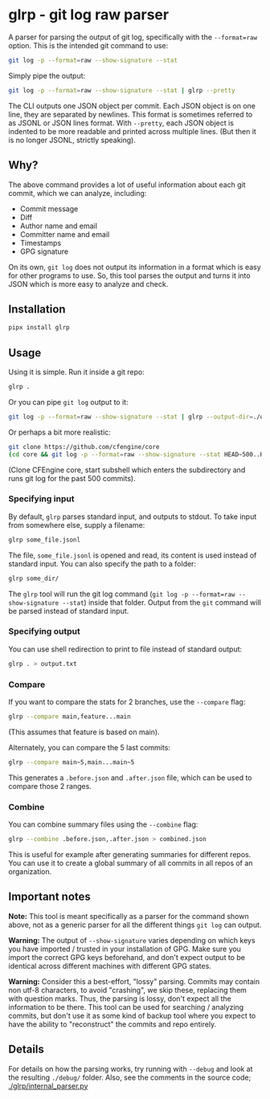 # glrp - git log raw parser

A parser for parsing the output of git log, specifically with the `--format=raw` option.
This is the intended git command to use:

```bash
git log -p --format=raw --show-signature --stat
```

Simply pipe the output:

```bash
git log -p --format=raw --show-signature --stat | glrp --pretty
```

The CLI outputs one JSON object per commit.
Each JSON object is on one line, they are separated by newlines.
This format is sometimes referred to as JSONL or JSON lines format.
With `--pretty`, each JSON object is indented to be more readable and printed across multiple lines.
(But then it is no longer JSONL, strictly speaking).

## Why?

The above command provides a lot of useful information about each git commit, which we can analyze, including:

- Commit message
- Diff
- Author name and email
- Committer name and email
- Timestamps
- GPG signature

On its own, `git log` does not output its information in a format which is easy for other programs to use.
So, this tool parses the output and turns it into JSON which is more easy to analyze and check.

## Installation

```bash
pipx install glrp
```

## Usage

Using it is simple.
Run it inside a git repo:

```bash
glrp .
```

Or you can pipe `git log` output to it:

```bash
git log -p --format=raw --show-signature --stat | glrp --output-dir=./out/
```

Or perhaps a bit more realistic:

```bash
git clone https://github.com/cfengine/core
(cd core && git log -p --format=raw --show-signature --stat HEAD~500..HEAD 2>/dev/null) | glrp
```

(Clone CFEngine core, start subshell which enters the subdirectory and runs git log for the past 500 commits).

### Specifying input

By default, `glrp` parses standard input, and outputs to stdout.
To take input from somewhere else, supply a filename:

```bash
glrp some_file.jsonl
```

The file, `some_file.jsonl` is opened and read, its content is used instead of standard input.
You can also specify the path to a folder:

```bash
glrp some_dir/
```

The `glrp` tool will run the git log command (`git log -p --format=raw --show-signature --stat`) inside that folder.
Output from the `git` command will be parsed instead of standard input.

### Specifying output

You can use shell redirection to print to file instead of standard output:

```bash
glrp . > output.txt
```

### Compare

If you want to compare the stats for 2 branches, use the `--compare` flag:

```bash
glrp --compare main,feature...main
```

(This assumes that feature is based on main).

Alternately, you can compare the 5 last commits:

```bash
glrp --compare main~5,main...main~5
```

This generates a `.before.json` and `.after.json` file, which can be used to compare those 2 ranges.

### Combine

You can combine summary files using the `--combine` flag:

```bash
glrp --combine .before.json,.after.json > combined.json
```

This is useful for example after generating summaries for different repos.
You can use it to create a global summary of all commits in all repos of an organization.

## Important notes

**Note:** This tool is meant specifically as a parser for the command shown above, not as a generic parser for all the different things `git log` can output.

**Warning:** The output of `--show-signature` varies depending on which keys you have imported / trusted in your installation of GPG.
Make sure you import the correct GPG keys beforehand, and don't expect output to be identical across different machines with different GPG states.

**Warning:** Consider this a best-effort, "lossy" parsing.
Commits may contain non utf-8 characters, to avoid "crashing", we skip these, replacing them with question marks.
Thus, the parsing is lossy, don't expect all the information to be there.
This tool can be used for searching / analyzing commits, but don't use it as some kind of backup tool where you expect to have the ability to "reconstruct" the commits and repo entirely.

## Details

For details on how the parsing works, try running with `--debug` and look at the resulting `./debug/` folder.
Also, see the comments in the source code; [./glrp/internal_parser.py](./glrp/internal_parser.py)
